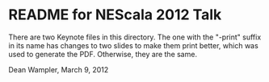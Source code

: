 # README for NEScala 2012 Talk

There are two Keynote files in this directory. The one with the "-print" suffix
in its name has changes to two slides to make them print better, which was 
used to generate the PDF. Otherwise, they are the same.

Dean Wampler, March 9, 2012

